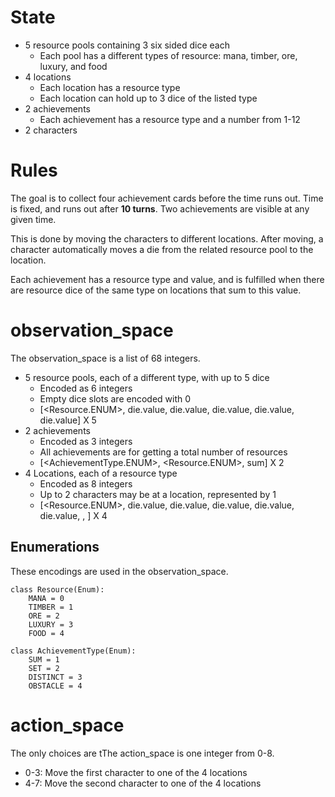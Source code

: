 # State

* 5 resource pools containing 3 six sided dice each
   * Each pool has a different types of resource: mana, timber, ore, luxury, and food
* 4 locations
   * Each location has a resource type
   * Each location can hold up to 3 dice of the listed type
* 2 achievements
   * Each achievement has a resource type and a number from 1-12
* 2 characters

# Rules

The goal is to collect four achievement cards before the time runs out. Time is fixed, and runs out after **10 turns**. Two achievements are visible at any given time.

This is done by moving the characters to different locations. After moving, a character automatically moves a die from the related resource pool to the location.

Each achievement has a resource type and value, and is fulfilled when there are resource dice of the same type on locations that sum to this value.

# observation_space

The observation_space is a list of 68 integers.

* 5 resource pools, each of a different type, with up to 5 dice
   * Encoded as 6 integers
   * Empty dice slots are encoded with 0
   * [<Resource.ENUM>, die.value, die.value, die.value, die.value, die.value] X 5
* 2 achievements
   * Encoded as 3 integers
   * All achievements are for getting a total number of resources
   * [<AchievementType.ENUM>, <Resource.ENUM>, sum] X 2
* 4 Locations, each of a resource type
   * Encoded as 8 integers
   * Up to 2 characters may be at a location, represented by 1
   * [<Resource.ENUM>,  die.value, die.value, die.value, die.value, die.value, <Character Present>, <Character Present>] X 4

## Enumerations

These encodings are used in the observation_space.

```
class Resource(Enum):
    MANA = 0
    TIMBER = 1
    ORE = 2
    LUXURY = 3
    FOOD = 4

class AchievementType(Enum):
    SUM = 1
    SET = 2
    DISTINCT = 3    
    OBSTACLE = 4
```

# action_space

The only choices are tThe action_space is one integer from 0-8.

* 0-3: Move the first character to one of the 4 locations
* 4-7: Move the second character to one of the 4 locations